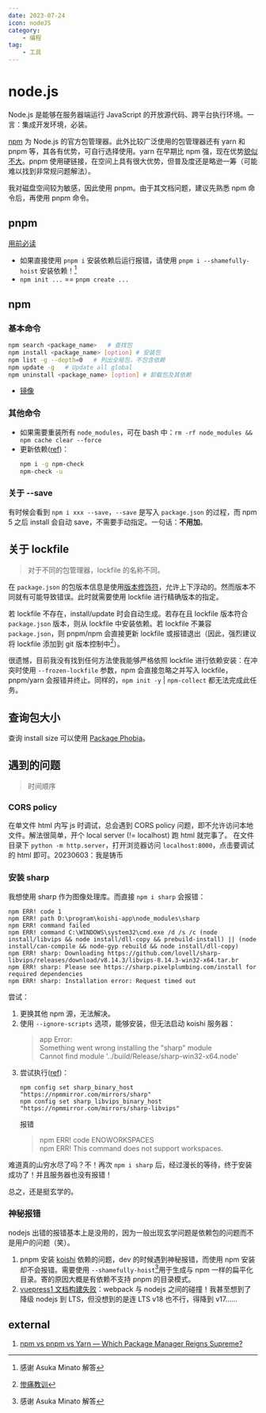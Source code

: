 ```yaml
---
date: 2023-07-24
icon: nodeJS
category:
    - 编程
tag:
    - 工具
---
```

# node.js
Node.js 是能够在服务器端运行 JavaScript 的开放源代码、跨平台执行环境。一言：集成开发环境，必装。

[npm](#npm) 为 Node.js 的官方包管理器。此外比较广泛使用的包管理器还有 yarn 和 pnpm 等，其各有优势，可自行选择使用。yarn 在早期比 npm 强，现在优势[貌似不大](https://zhuanlan.zhihu.com/p/27449990)。pnpm 使用硬链接，在空间上具有很大优势，但普及度还是略逊一筹（可能难以找到非常规问题解法）。

我对磁盘空间较为敏感，因此使用 pnpm。由于其文档问题，建议先熟悉 npm 命令后，再使用 pnpm 命令。
## pnpm
[用前必读](https://pnpm.io/zh/pnpm-cli#命令行)

* 如果直接使用 `pnpm i` 安装依赖后运行报错，请使用 `pnpm i --shamefully-hoist` 安装依赖！[^1]
* `npm init ...` == `pnpm create ...`
[^1]: 感谢 Asuka Minato 解答
## npm
### 基本命令
```sh
npm search <package_name>   # 查找包
npm install <package_name> [option] # 安装包
npm list -g --depth=0   # 列出全局包，不包含依赖
npm update -g   # Update all global
npm uninstall <package_name> [option] # 卸载包及其依赖
```
* [镜像](https://www.runoob.com/w3cnote/npm-switch-repo.html)
### 其他命令
* 如果需要重装所有 `node_modules`，可在 bash 中：`rm -rf node_modules && npm cache clear --force`
* 更新依赖([ref](https://juejin.cn/post/6844903827599015944))：
    ```sh
    npm i -g npm-check
    npm-check -u
    ```
### 关于 --save
有时候会看到 `npm i xxx --save`，`--save` 是写入 `package.json` 的过程，而 npm 5 之后 install 会自动 save，不需要手动指定。一句话：**不用加**。
## 关于 lockfile
> 对于不同的包管理器，lockfile 的名称不同。

在 `package.json` 的包版本信息是使用[版本修饰符](https://eminoda.github.io/2021/01/29/npm-semver-strategy/)，允许上下浮动的。然而版本不同就有可能导致错误。此时就需要使用 lockfile 进行精确版本的指定。

若 lockfile 不存在，install/update 时会自动生成。若存在且 lockfile 版本符合 `package.json` 版本，则从 lockfile 中安装依赖。若 lockfile 不兼容 `package.json`，则 pnpm/npm 会直接更新 lockfile 或报错退出（因此，强烈建议将 lockfile 添加到 git 版本控制中[^2]）。

很遗憾，目前我没有找到任何方法使我能够严格依照 lockfile 进行依赖安装：在冲突时使用 `--frozen-lockfile` 参数，npm 会直接忽略之并写入 lockfile，pnpm/yarn 会报错并终止。同样的，`npm init -y` | `npm-collect` 都无法完成此任务。
[^2]: [惨痛教训](https://t.me/withabsolutex/1216)
## 查询包大小
查询 install size 可以使用 [Package Phobia](https://packagephobia.com/)。
## 遇到的问题
> 时间顺序
### CORS policy
在单文件 html 内写 js 时调试，总会遇到 CORS policy 问题，即不允许访问本地文件。解法很简单，开个 local server (!= localhost) 跑 html 就完事了。
在文件目录下 `python -m http.server`，打开浏览器访问 `localhost:8000`，点击要调试的 html 即可。<span class="heimu" title="你知道的太多了">20230603：我是铸币</span>
### 安装 sharp
我想使用 sharp 作为图像处理库。而直接 `npm i sharp` 会报错：
```
npm ERR! code 1
npm ERR! path D:\program\koishi-app\node_modules\sharp
npm ERR! command failed
npm ERR! command C:\WINDOWS\system32\cmd.exe /d /s /c (node install/libvips && node install/dll-copy && prebuild-install) || (node install/can-compile && node-gyp rebuild && node install/dll-copy)
npm ERR! sharp: Downloading https://github.com/lovell/sharp-libvips/releases/download/v8.14.3/libvips-8.14.3-win32-x64.tar.br
npm ERR! sharp: Please see https://sharp.pixelplumbing.com/install for required dependencies
npm ERR! sharp: Installation error: Request timed out
```
尝试：
1. 更换其他 npm 源，无法解决。
2. 使用 `--ignore-scripts` 选项，能够安装，但无法启动 koishi 服务器：
    > app Error: <br/>
    > Something went wrong installing the "sharp" module<br/>
    > Cannot find module '../build/Release/sharp-win32-x64.node'
3. 尝试执行([ref](https://sharp.pixelplumbing.com/install#chinese-mirror))：
    ```shell
    npm config set sharp_binary_host "https://npmmirror.com/mirrors/sharp"
    npm config set sharp_libvips_binary_host "https://npmmirror.com/mirrors/sharp-libvips"
    ```
    报错
    > npm ERR! code ENOWORKSPACES<br/>
    > npm ERR! This command does not support workspaces.

难道真的山穷水尽了吗？不！再次 `npm i sharp` 后，经过漫长的等待，终于安装成功了！并且服务器也没有报错！

总之，还是挺玄学的。
### 神秘报错
nodejs 出错的报错基本上是没用的，因为一般出现玄学问题是依赖包的问题而不是用户的问题（笑）。
1. pnpm 安装 [koishi](./bot.md) 依赖的问题，dev 的时候遇到神秘报错，而使用 npm 安装却不会报错。需要使用 `--shamefully-hoist`[^1]用于生成与 npm 一样的扁平化目录。寄的原因大概是有依赖不支持 pnpm 的目录模式。
2. [vuepress1 文档构建失败](https://github.com/DIYgod/RSSHub/issues/13007)：webpack 与 nodejs 之间的碰撞！我甚至想到了降级 nodejs 到 LTS，但没想到的是连 LTS v18 也不行，得降到 v17......
## external
1. [npm vs pnpm vs Yarn — Which Package Manager Reigns Supreme?](https://javascript.plainenglish.io/npm-vs-pnpm-vs-yarn-which-package-manager-reigns-supreme-a942d17a2051)